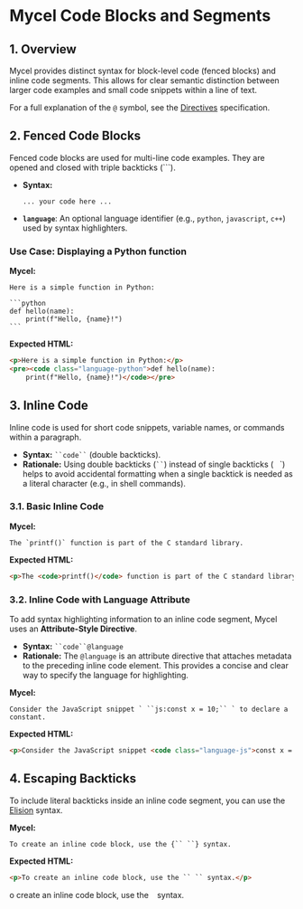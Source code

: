 # Mycel Code Blocks and Segments

## 1. Overview

Mycel provides distinct syntax for block-level code (fenced blocks) and inline code segments. This allows for clear semantic distinction between larger code examples and small code snippets within a line of text.

For a full explanation of the `@` symbol, see the [Directives](./directives.md) specification.

## 2. Fenced Code Blocks

Fenced code blocks are used for multi-line code examples. They are opened and closed with triple backticks (```).

- **Syntax:**
  ```language
  ... your code here ...
  ```
- **`language`**: An optional language identifier (e.g., `python`, `javascript`, `c++`) used by syntax highlighters.

### Use Case: Displaying a Python function

**Mycel:**
````mycel
Here is a simple function in Python:

```python
def hello(name):
    print(f"Hello, {name}!")
```
````

**Expected HTML:**
```html
<p>Here is a simple function in Python:</p>
<pre><code class="language-python">def hello(name):
    print(f"Hello, {name}!")</code></pre>
```

## 3. Inline Code

Inline code is used for short code snippets, variable names, or commands within a paragraph.

- **Syntax:** ` ``code`` ` (double backticks).
- **Rationale:** Using double backticks (` `` `) instead of single backticks (` ` `) helps to avoid accidental formatting when a single backtick is needed as a literal character (e.g., in shell commands).

### 3.1. Basic Inline Code

**Mycel:**
```mycel
The `printf()` function is part of the C standard library.
```

**Expected HTML:**
```html
<p>The <code>printf()</code> function is part of the C standard library.</p>
```

### 3.2. Inline Code with Language Attribute

To add syntax highlighting information to an inline code segment, Mycel uses an **Attribute-Style Directive**.

- **Syntax:** ` ``code``@language `
- **Rationale:** The `@language` is an attribute directive that attaches metadata to the preceding inline code element. This provides a concise and clear way to specify the language for highlighting.

**Mycel:**
```mycel
Consider the JavaScript snippet ` ``js:const x = 10;`` ` to declare a constant.
```

**Expected HTML:**
```html
<p>Consider the JavaScript snippet <code class="language-js">const x = 10;</code> to declare a constant.</p>
```

## 4. Escaping Backticks

To include literal backticks inside an inline code segment, you can use the [Elision](./elision.md) syntax.

**Mycel:**
```mycel
To create an inline code block, use the {`` ``} syntax.
```

**Expected HTML:**
```html
<p>To create an inline code block, use the `` `` syntax.</p>
```
o create an inline code block, use the `` `` syntax.</p>
```
